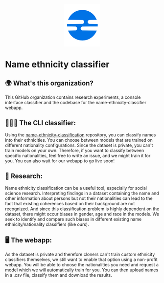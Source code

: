 <p align="center">
  <img src="https://github.com/name-ethnicity-classifier/.github/blob/main/profile/nec_logo.png" />
</p>


# Name ethnicity classifier

## :earth_africa: What's this organization?
This GitHub organization contains research experiments, a console interface classifier and the codebase for the name-ethnicity-classifier webapp.

## 👨🏽‍💻 The CLI classifier:
Using the [name-ethnicity-classification](https://github.com/name-ethnicity-classifier/name-ethnicity-classification) repository, you can classify names into their ethnicities.
You can choose between models that are trained on different nationality configurations. Since the dataset is private, you can't train models on your own. Therefore, if you want to classify between specific nationalities, feel free to write an issue, and we might train it for you. You can also wait for our webapp to go live soon!

## 🌈 Research:
Name ethnicity classification can be a useful tool, especially for social science research. Interpreting findings in a dataset containing the name and other information about persons but not their nationalities can lead to the fact that existing coherences based on their background are not recognized. And since this classification problem is highly dependent on the dataset, there might occur biases in gender, age and race in the models. We seek to identify and compare such biases in different existing name ethnicity/nationality classifiers (like ours).

## 🖥️ The webapp:
As the dataset is private and therefore cloners can't train custom ethnicity classifiers themselves, we still want to enable that option using a non-profit webapp.
You will be able to choose the nationalities you need and request a model which we will automatically train for you. You can then upload names in a .csv file, classify them and download the results.
